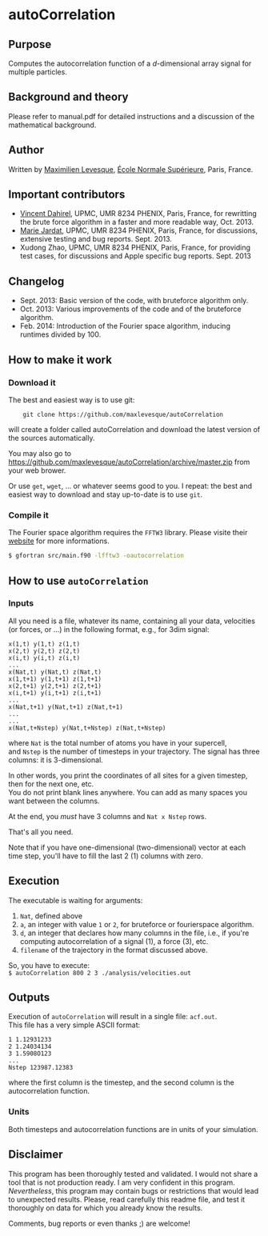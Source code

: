 # autoCorrelation

## Purpose

Computes the autocorrelation function of a *d*-dimensional array signal for multiple particles.

## Background and theory

Please refer to manual.pdf for detailed instructions and a discussion of the mathematical background.

## Author

Written by [Maximilien Levesque](http://www.chimie.ens.fr/?q=pasteur/pct/Maximilien_Levesque/bio), [École Normale Supérieure](http://www.ens.fr), Paris, France.

## Important contributors

* [Vincent Dahirel](http://www.phenix.cnrs.fr/spip.php?rubrique91), UPMC, UMR 8234 PHENIX, Paris, France, for rewritting the brute force algorithm in a faster and more readable way, Oct. 2013.
* [Marie Jardat](http://www.phenix.cnrs.fr/spip.php?rubrique44), UPMC, UMR 8234 PHENIX, Paris, France, for discussions, extensive testing and bug reports. Sept. 2013.
* Xudong Zhao, UPMC, UMR 8234 PHENIX, Paris, France, for providing test cases, for discussions and Apple specific bug reports. Sept. 2013

## Changelog

* Sept. 2013:   Basic version of the code, with bruteforce algorithm only.
* Oct. 2013:    Various improvements of the code and of the bruteforce algorithm.
* Feb. 2014:    Introduction of the Fourier space algorithm, inducing runtimes divided by 100.

## How to make it work

### Download it

The best and easiest way is to use git:
```
    git clone https://github.com/maxlevesque/autoCorrelation  
```
will create a folder called autoCorrelation and download the latest version of the sources automatically.

You may also go to https://github.com/maxlevesque/autoCorrelation/archive/master.zip from your web brower.

Or use `get`, `wget`, ... or whatever seems good to you. I repeat: the best and easiest way to download and stay up-to-date is to use `git`.

### Compile it

The Fourier space algorithm requires the `FFTW3` library. Please visite their [website](www.fftw.org) for more informations.

```bash
$ gfortran src/main.f90 -lfftw3 -oautocorrelation
```

## How to use `autoCorrelation`

### Inputs
All you need is a file, whatever its name, containing all your data, velocities (or forces, or ...) in the following format, e.g., for 3dim signal:
``` 
x(1,t) y(1,t) z(1,t)  
x(2,t) y(2,t) z(2,t)  
x(i,t) y(i,t) z(i,t)  
...    
x(Nat,t) y(Nat,t) z(Nat,t)    
x(1,t+1) y(1,t+1) z(1,t+1)  
x(2,t+1) y(2,t+1) z(2,t+1)  
x(i,t+1) y(i,t+1) z(i,t+1)  
...  
x(Nat,t+1) y(Nat,t+1) z(Nat,t+1)  
...  
...  
x(Nat,t+Nstep) y(Nat,t+Nstep) z(Nat,t+Nstep)  
```  

where `Nat` is the total number of atoms you have in your supercell,  
and `Nstep` is the number of timesteps in your trajectory. The signal has three columns: it is 3-dimensional.

In other words, you print the coordinates of all sites for a given timestep, then for the next one, etc.  
You do not print blank lines anywhere. You can add as many spaces you want between the columns.

At the end, you *must* have 3 columns and `Nat x Nstep` rows.

That's all you need.

Note that if you have one-dimensional (two-dimensional) vector at each time step, you'll have to fill the last 2 (1) columns with zero.

## Execution

The executable is waiting for arguments:  
1. `Nat`, defined above  
2. `a`, an integer with value `1` or `2`, for bruteforce or fourierspace algorithm.  
3. `d`, an integer that declares how many columns in the file, i.e., if you're computing autocorrelation of a signal (1), a force (3), etc.  
3. `filename` of the trajectory in the format discussed above.  
  
So, you have to execute:  
`$ autoCorrelation 800 2 3 ./analysis/velocities.out`

## Outputs

Execution of `autoCorrelation` will result in a single file: `acf.out`.  
This file has a very simple ASCII format:
``` 
1 1.12931233  
2 1.24034134  
3 1.5908O123  
...  
Nstep 123987.12383  
``` 
where the first column is the timestep, and the second column is the autocorrelation function.  

### Units
Both timesteps and autocorrelation functions are in units of your simulation.  


## Disclaimer

This program has been thoroughly tested and validated.
I would not share a tool that is not production ready. I am very confident in this program.
*Nevertheless*, this program may contain bugs or restrictions that would lead to unexpected results.
Please, read carefully this readme file, and test it thoroughly on data for which you already know the results.

Comments, bug reports or even thanks ;) are welcome!
